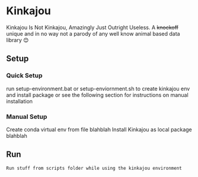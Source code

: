# Kinkajou #
Kinkajou Is Not Kinkajou, Amazingly Just Outright Useless.
A ~~knockoff~~ unique and in no way not a parody of any well know animal based data library 😊

## Setup ##

### Quick Setup ###
run setup-environment.bat or setup-enviornment.sh to create kinkajou env and install package or see the following section for instructions on manual installation

### Manual Setup ###
Create conda virtual env from file
    blahblah
Install Kinkajou as local package
    blahblah

## Run
    Run stuff from scripts folder while using the kinkajou environment